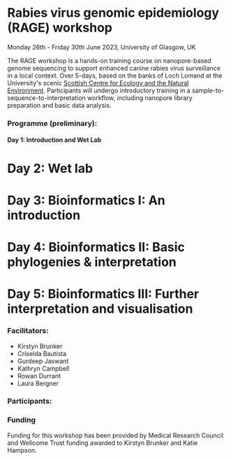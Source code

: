 # Rabies virus genomic epidemiology (RAGE) workshop

Monday 26th - Friday 30th June 2023, University of Glasgow, UK

The RAGE workshop is a hands-on training course on nanopore-based genome sequencing to support enhanced canine rabies virus surveillance in a local context. Over 5-days, based on the banks of Loch Lomand at the University's scenic [Scottish Centre for Ecology and the Natural Environment](https://www.gla.ac.uk/research/az/scene/). Participants will undergo introductory training in  a sample-to-sequence-to-interpretation workflow, including nanopore library preparation and basic data analysis. 

### Programme (preliminary):

#### Day 1: Introduction and Wet Lab
# Day 2: Wet lab
# Day 3: Bioinformatics I: An introduction
# Day 4: Bioinformatics II: Basic phylogenies & interpretation
# Day 5: Bioinformatics III: Further interpretation and visualisation

### Facilitators:

* Kirstyn Brunker
* Criselda Bautista
* Gurdeep Jaswant
* Kathryn Campbell
* Rowan Durrant
* Laura Bergner

### Participants:

### Funding
Funding for this workshop has been provided by Medical Research Council and Wellcome Trust funding awarded to Kirstyn Brunker and Katie Hampson.
